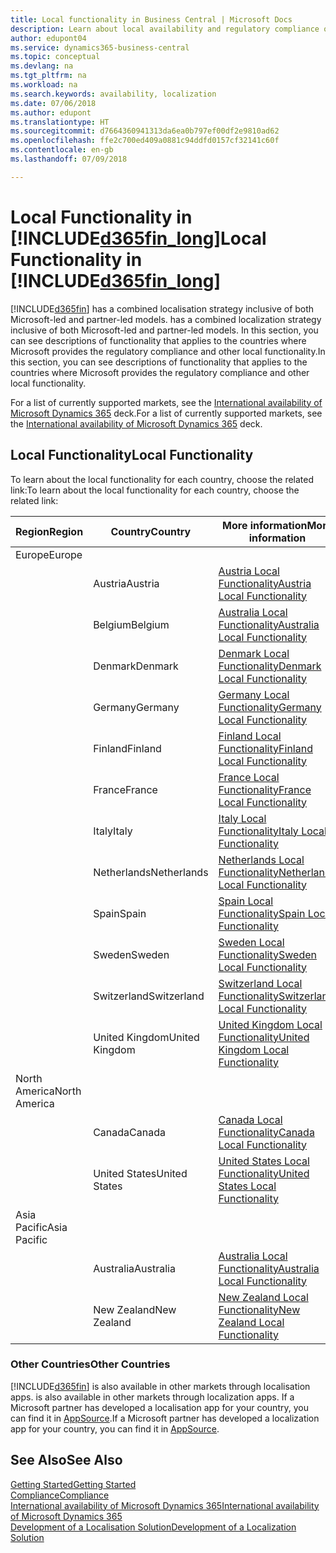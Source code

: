 ```yaml
---
title: Local functionality in Business Central | Microsoft Docs
description: Learn about local availability and regulatory compliance of Dynamics 365 Business Central.
author: edupont04
ms.service: dynamics365-business-central
ms.topic: conceptual
ms.devlang: na
ms.tgt_pltfrm: na
ms.workload: na
ms.search.keywords: availability, localization
ms.date: 07/06/2018
ms.author: edupont
ms.translationtype: HT
ms.sourcegitcommit: d7664360941313da6ea0b797ef00df2e9810ad62
ms.openlocfilehash: ffe2c700ed409a0881c94ddfd0157cf32141c60f
ms.contentlocale: en-gb
ms.lasthandoff: 07/09/2018

---
```

# <a name="local-functionality-in-included365finlongincludesd365finlongmdmd"></a><span data-ttu-id="a3b35-103">Local Functionality in [!INCLUDE[d365fin_long](includes/d365fin_long_md.md)]</span><span class="sxs-lookup"><span data-stu-id="a3b35-103">Local Functionality in [!INCLUDE[d365fin_long](includes/d365fin_long_md.md)]</span></span>
[!INCLUDE[d365fin](includes/d365fin_md.md)]<span data-ttu-id="a3b35-104"> has a combined localisation strategy inclusive of both Microsoft-led and partner-led models.</span><span class="sxs-lookup"><span data-stu-id="a3b35-104"> has a combined localization strategy inclusive of both Microsoft-led and partner-led models.</span></span> <span data-ttu-id="a3b35-105">In this section, you can see descriptions of functionality that applies to the countries where Microsoft provides the regulatory compliance and other local functionality.</span><span class="sxs-lookup"><span data-stu-id="a3b35-105">In this section, you can see descriptions of functionality that applies to the countries where Microsoft provides the regulatory compliance and other local functionality.</span></span>  

<span data-ttu-id="a3b35-106">For a list of currently supported markets, see the [International availability of Microsoft Dynamics 365](https://docs.microsoft.com/en-us/dynamics365/get-started/availability) deck.</span><span class="sxs-lookup"><span data-stu-id="a3b35-106">For a list of currently supported markets, see the [International availability of Microsoft Dynamics 365](https://docs.microsoft.com/en-us/dynamics365/get-started/availability) deck.</span></span>  

## <a name="local-functionality"></a><span data-ttu-id="a3b35-107">Local Functionality</span><span class="sxs-lookup"><span data-stu-id="a3b35-107">Local Functionality</span></span>
<span data-ttu-id="a3b35-108">To learn about the local functionality for each country, choose the related link:</span><span class="sxs-lookup"><span data-stu-id="a3b35-108">To learn about the local functionality for each country, choose the related link:</span></span>

| <span data-ttu-id="a3b35-109">Region</span><span class="sxs-lookup"><span data-stu-id="a3b35-109">Region</span></span> | <span data-ttu-id="a3b35-110">Country</span><span class="sxs-lookup"><span data-stu-id="a3b35-110">Country</span></span> | <span data-ttu-id="a3b35-111">More information</span><span class="sxs-lookup"><span data-stu-id="a3b35-111">More information</span></span> |
| --- | --- |--- |
| <span data-ttu-id="a3b35-112">Europe</span><span class="sxs-lookup"><span data-stu-id="a3b35-112">Europe</span></span> |  | |
|        | <span data-ttu-id="a3b35-113">Austria</span><span class="sxs-lookup"><span data-stu-id="a3b35-113">Austria</span></span> | [<span data-ttu-id="a3b35-114">Austria Local Functionality</span><span class="sxs-lookup"><span data-stu-id="a3b35-114">Austria Local Functionality</span></span>](localfunctionality/austria/austria-local-functionality.md) |
|        | <span data-ttu-id="a3b35-115">Belgium</span><span class="sxs-lookup"><span data-stu-id="a3b35-115">Belgium</span></span> |  [<span data-ttu-id="a3b35-116">Australia Local Functionality</span><span class="sxs-lookup"><span data-stu-id="a3b35-116">Australia Local Functionality</span></span>](localfunctionality/belgium/belgium-local-functionality.md) |
|        | <span data-ttu-id="a3b35-117">Denmark</span><span class="sxs-lookup"><span data-stu-id="a3b35-117">Denmark</span></span> | [<span data-ttu-id="a3b35-118">Denmark Local Functionality</span><span class="sxs-lookup"><span data-stu-id="a3b35-118">Denmark Local Functionality</span></span>](localfunctionality/denmark/denmark-local-functionality.md) |
|        | <span data-ttu-id="a3b35-119">Germany</span><span class="sxs-lookup"><span data-stu-id="a3b35-119">Germany</span></span> | [<span data-ttu-id="a3b35-120">Germany Local Functionality</span><span class="sxs-lookup"><span data-stu-id="a3b35-120">Germany Local Functionality</span></span>](localfunctionality/germany/germany-local-functionality.md) |
|        | <span data-ttu-id="a3b35-121">Finland</span><span class="sxs-lookup"><span data-stu-id="a3b35-121">Finland</span></span> | [<span data-ttu-id="a3b35-122">Finland Local Functionality</span><span class="sxs-lookup"><span data-stu-id="a3b35-122">Finland Local Functionality</span></span>](localfunctionality/finland/finland-local-functionality.md) |
|        | <span data-ttu-id="a3b35-123">France</span><span class="sxs-lookup"><span data-stu-id="a3b35-123">France</span></span> | [<span data-ttu-id="a3b35-124">France Local Functionality</span><span class="sxs-lookup"><span data-stu-id="a3b35-124">France Local Functionality</span></span>](localfunctionality/france/france-local-functionality.md) |
|        | <span data-ttu-id="a3b35-125">Italy</span><span class="sxs-lookup"><span data-stu-id="a3b35-125">Italy</span></span> | [<span data-ttu-id="a3b35-126">Italy Local Functionality</span><span class="sxs-lookup"><span data-stu-id="a3b35-126">Italy Local Functionality</span></span>](localfunctionality/italy/italy-local-functionality.md) |
|        | <span data-ttu-id="a3b35-127">Netherlands</span><span class="sxs-lookup"><span data-stu-id="a3b35-127">Netherlands</span></span> | [<span data-ttu-id="a3b35-128">Netherlands Local Functionality</span><span class="sxs-lookup"><span data-stu-id="a3b35-128">Netherlands Local Functionality</span></span>](localfunctionality/netherlands/netherlands-local-functionality.md) |
|        | <span data-ttu-id="a3b35-129">Spain</span><span class="sxs-lookup"><span data-stu-id="a3b35-129">Spain</span></span> | [<span data-ttu-id="a3b35-130">Spain Local Functionality</span><span class="sxs-lookup"><span data-stu-id="a3b35-130">Spain Local Functionality</span></span>](localfunctionality/spain/spain-local-functionality.md) |
|        | <span data-ttu-id="a3b35-131">Sweden</span><span class="sxs-lookup"><span data-stu-id="a3b35-131">Sweden</span></span> | [<span data-ttu-id="a3b35-132">Sweden Local Functionality</span><span class="sxs-lookup"><span data-stu-id="a3b35-132">Sweden Local Functionality</span></span>](localfunctionality/sweden/sweden-local-functionality.md) |
|        | <span data-ttu-id="a3b35-133">Switzerland</span><span class="sxs-lookup"><span data-stu-id="a3b35-133">Switzerland</span></span> | [<span data-ttu-id="a3b35-134">Switzerland Local Functionality</span><span class="sxs-lookup"><span data-stu-id="a3b35-134">Switzerland Local Functionality</span></span>](localfunctionality/switzerland/switzerland-local-functionality.md) |
|        | <span data-ttu-id="a3b35-135">United Kingdom</span><span class="sxs-lookup"><span data-stu-id="a3b35-135">United Kingdom</span></span> | [<span data-ttu-id="a3b35-136">United Kingdom Local Functionality</span><span class="sxs-lookup"><span data-stu-id="a3b35-136">United Kingdom Local Functionality</span></span>](localfunctionality/unitedkingdom/united-kingdom-local-functionality.md) |
| <span data-ttu-id="a3b35-137">North America</span><span class="sxs-lookup"><span data-stu-id="a3b35-137">North America</span></span> |       |  |
|               | <span data-ttu-id="a3b35-138">Canada</span><span class="sxs-lookup"><span data-stu-id="a3b35-138">Canada</span></span>|[<span data-ttu-id="a3b35-139">Canada Local Functionality</span><span class="sxs-lookup"><span data-stu-id="a3b35-139">Canada Local Functionality</span></span>](localfunctionality/canada/canada-local-functionality.md) |
|               | <span data-ttu-id="a3b35-140">United States</span><span class="sxs-lookup"><span data-stu-id="a3b35-140">United States</span></span>|[<span data-ttu-id="a3b35-141">United States Local Functionality</span><span class="sxs-lookup"><span data-stu-id="a3b35-141">United States Local Functionality</span></span>](localfunctionality/unitedstates/united-states-local-functionality.md) |
| <span data-ttu-id="a3b35-142">Asia Pacific</span><span class="sxs-lookup"><span data-stu-id="a3b35-142">Asia Pacific</span></span> |       |  |
|        | <span data-ttu-id="a3b35-143">Australia</span><span class="sxs-lookup"><span data-stu-id="a3b35-143">Australia</span></span> | [<span data-ttu-id="a3b35-144">Australia Local Functionality</span><span class="sxs-lookup"><span data-stu-id="a3b35-144">Australia Local Functionality</span></span>](localfunctionality/australia/australia-local-functionality.md) |
|        | <span data-ttu-id="a3b35-145">New Zealand</span><span class="sxs-lookup"><span data-stu-id="a3b35-145">New Zealand</span></span> | [<span data-ttu-id="a3b35-146">New Zealand Local Functionality</span><span class="sxs-lookup"><span data-stu-id="a3b35-146">New Zealand Local Functionality</span></span>](localfunctionality/newzealand/new-zealand-local-functionality.md) |

### <a name="other-countries"></a><span data-ttu-id="a3b35-147">Other Countries</span><span class="sxs-lookup"><span data-stu-id="a3b35-147">Other Countries</span></span>
[!INCLUDE[d365fin](includes/d365fin_md.md)]<span data-ttu-id="a3b35-148"> is also available in other markets through localisation apps.</span><span class="sxs-lookup"><span data-stu-id="a3b35-148"> is also available in other markets through localization apps.</span></span> <span data-ttu-id="a3b35-149">If a Microsoft partner has developed a localisation app for your country, you can find it in [AppSource](https://appsource.microsoft.com/en-us/product/dynamics-365-business-central/).</span><span class="sxs-lookup"><span data-stu-id="a3b35-149">If a Microsoft partner has developed a localization app for your country, you can find it in [AppSource](https://appsource.microsoft.com/en-us/product/dynamics-365-business-central/).</span></span>

## <a name="see-also"></a><span data-ttu-id="a3b35-150">See Also</span><span class="sxs-lookup"><span data-stu-id="a3b35-150">See Also</span></span>
[<span data-ttu-id="a3b35-151">Getting Started</span><span class="sxs-lookup"><span data-stu-id="a3b35-151">Getting Started</span></span>](product-get-started.md)  
[<span data-ttu-id="a3b35-152">Compliance</span><span class="sxs-lookup"><span data-stu-id="a3b35-152">Compliance</span></span>](compliance/compliance-overview.md)  
[<span data-ttu-id="a3b35-153">International availability of Microsoft Dynamics 365</span><span class="sxs-lookup"><span data-stu-id="a3b35-153">International availability of Microsoft Dynamics 365</span></span>](https://docs.microsoft.com/en-us/dynamics365/get-started/availability)  
[<span data-ttu-id="a3b35-154">Development of a Localisation Solution</span><span class="sxs-lookup"><span data-stu-id="a3b35-154">Development of a Localization Solution</span></span>](/dynamics365/business-central/dev-itpro/developer/readiness/readiness-develop-localization)  

